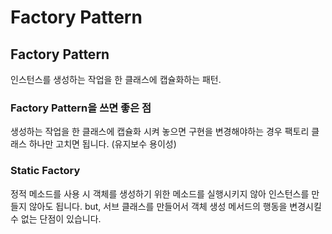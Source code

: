 # Factory Pattern

## Factory Pattern
인스턴스를 생성하는 작업을 한 클래스에 캡슐화하는 패턴.

### Factory Pattern을 쓰면 좋은 점
생성하는 작업을 한 클래스에 캡슐화 시켜 놓으면 구현을 변경해야하는 경우 팩토리 클래스 하나만 고치면 됩니다. (유지보수 용이성)

### Static Factory
정적 메소드를 사용 시 객체를 생성하기 위한 메소드를 실행시키지 않아 인스턴스를 만들지 않아도 됩니다.
but, 서브 클래스를 만들어서 객체 생성 메서드의 행동을 변경시킬 수 없는 단점이 있습니다.

